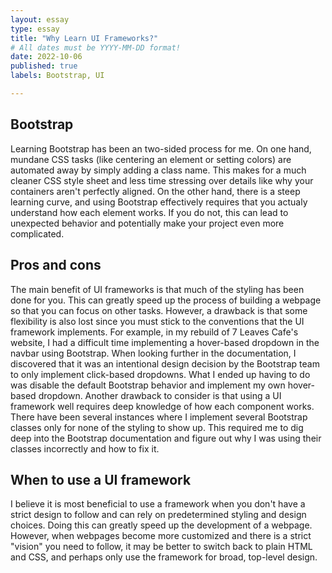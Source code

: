 ```yaml
---
layout: essay
type: essay
title: "Why Learn UI Frameworks?"
# All dates must be YYYY-MM-DD format!
date: 2022-10-06
published: true
labels: Bootstrap, UI

---
```


## Bootstrap
Learning Bootstrap has been an two-sided process for me.  On one hand, mundane CSS tasks (like centering an element or setting colors) are automated away by simply adding a class name.  This makes for a much cleaner CSS style sheet and less time stressing over details like why your containers aren't perfectly aligned.  On the other hand, there is a steep learning curve, and using Bootstrap effectively requires that you actualy understand how each element works.  If you do not, this can lead to unexpected behavior and potentially make your project even more complicated.

## Pros and cons
The main benefit of UI frameworks is that much of the styling has been done for you.  This can greatly speed up the process of building a webpage so that you can focus on other tasks.  However, a drawback is that some flexibility is also lost since you must stick to the conventions that the UI framework implements.  For example, in my rebuild of 7 Leaves Cafe's website, I had a difficult time implementing a hover-based dropdown in the navbar using Bootstrap.  When looking further in the documentation, I discovered that it was an intentional design decision by the Bootstrap team to only implement click-based dropdowns.  What I ended up having to do was disable the default Bootstrap behavior and implement my own hover-based dropdown.  Another drawback to consider is that using a UI framework well requires deep knowledge of how each component works.  There have been several instances where I implement several Bootstrap classes only for none of the styling to show up.  This required me to dig deep into the Bootstrap documentation and figure out why I was using their classes incorrectly and how to fix it.

## When to use a UI framework
I believe it is most beneficial to use a framework when you don't have a strict design to follow and can rely on predetermined styling and design choices.  Doing this can greatly speed up the development of a webpage.  However, when webpages become more customized and there is a strict "vision" you need to follow, it may be better to switch back to plain HTML and CSS, and perhaps only use the framework for broad, top-level design.
